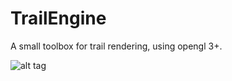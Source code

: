 # TrailEngine

A small toolbox for trail rendering, using opengl 3+.

![alt tag](https://raw.github.com/florianLequertier/TrailEngine/master/trailEngine.gif)
